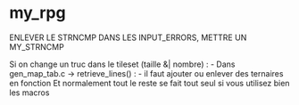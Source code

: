 # my_rpg

ENLEVER LE STRNCMP DANS LES INPUT_ERRORS, METTRE UN MY_STRNCMP

Si on change un truc dans le tileset (taille &| nombre) :
    - Dans gen_map_tab.c -> retrieve_lines() :
      - il faut ajouter ou enlever des ternaires en fonction
    Et normalement tout le reste se fait tout seul si vous utilisez bien les macros
